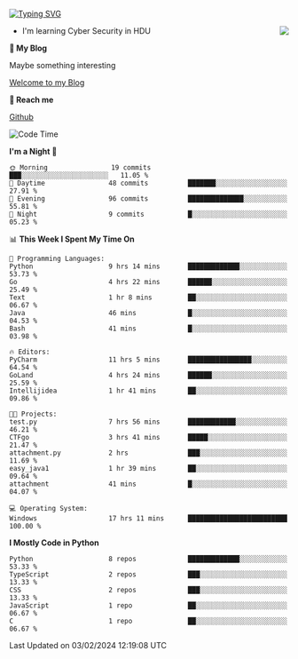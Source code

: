 [![Typing SVG](https://readme-typing-svg.herokuapp.com?font=Fira+Code&pause=1000&random=false&width=450&height=60&lines=Hello+%F0%9F%91%8B%F0%9F%8F%BB;I'm+JBNRZ)](https://git.io/typing-svg)

<a href="#">
  <img align="right" src="https://github-readme-stats.vercel.app/api?username=JBNRZ&show_icons=true&bg_color=15,f2f7fd,E0EAFC" />
</a>

- I'm learning Cyber Security in HDU

 **🌱 My Blog**

Maybe something interesting

[Welcome to my Blog](https://jbnrz.com.cn/)

 **💬 Reach me** 

[Github](https://github.com/JBNRZ)


<!--START_SECTION:waka-->
![Code Time](http://img.shields.io/badge/Code%20Time-298%20hrs%2017%20mins-blue)

**I'm a Night 🦉** 

```text
🌞 Morning                19 commits          ███░░░░░░░░░░░░░░░░░░░░░░   11.05 % 
🌆 Daytime                48 commits          ███████░░░░░░░░░░░░░░░░░░   27.91 % 
🌃 Evening                96 commits          ██████████████░░░░░░░░░░░   55.81 % 
🌙 Night                  9 commits           █░░░░░░░░░░░░░░░░░░░░░░░░   05.23 % 
```


📊 **This Week I Spent My Time On** 

```text
💬 Programming Languages: 
Python                   9 hrs 14 mins       █████████████░░░░░░░░░░░░   53.73 % 
Go                       4 hrs 22 mins       ██████░░░░░░░░░░░░░░░░░░░   25.49 % 
Text                     1 hr 8 mins         ██░░░░░░░░░░░░░░░░░░░░░░░   06.67 % 
Java                     46 mins             █░░░░░░░░░░░░░░░░░░░░░░░░   04.53 % 
Bash                     41 mins             █░░░░░░░░░░░░░░░░░░░░░░░░   03.98 % 

🔥 Editors: 
PyCharm                  11 hrs 5 mins       ████████████████░░░░░░░░░   64.54 % 
GoLand                   4 hrs 24 mins       ██████░░░░░░░░░░░░░░░░░░░   25.59 % 
Intellijidea             1 hr 41 mins        ██░░░░░░░░░░░░░░░░░░░░░░░   09.86 % 

🐱‍💻 Projects: 
test.py                  7 hrs 56 mins       ████████████░░░░░░░░░░░░░   46.21 % 
CTFgo                    3 hrs 41 mins       █████░░░░░░░░░░░░░░░░░░░░   21.47 % 
attachment.py            2 hrs               ███░░░░░░░░░░░░░░░░░░░░░░   11.69 % 
easy_java1               1 hr 39 mins        ██░░░░░░░░░░░░░░░░░░░░░░░   09.64 % 
attachment               41 mins             █░░░░░░░░░░░░░░░░░░░░░░░░   04.07 % 

💻 Operating System: 
Windows                  17 hrs 11 mins      █████████████████████████   100.00 % 
```

**I Mostly Code in Python** 

```text
Python                   8 repos             █████████████░░░░░░░░░░░░   53.33 % 
TypeScript               2 repos             ███░░░░░░░░░░░░░░░░░░░░░░   13.33 % 
CSS                      2 repos             ███░░░░░░░░░░░░░░░░░░░░░░   13.33 % 
JavaScript               1 repo              ██░░░░░░░░░░░░░░░░░░░░░░░   06.67 % 
C                        1 repo              ██░░░░░░░░░░░░░░░░░░░░░░░   06.67 % 
```




 Last Updated on 03/02/2024 12:19:08 UTC
<!--END_SECTION:waka-->
